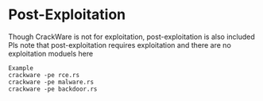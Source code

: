 # Post-Exploitation
Though CrackWare is not for exploitation, post-exploitation is also included
Pls note that post-exploitation requires exploitation and there are no exploitation moduels here
```
Example
crackware -pe rce.rs
crackware -pe malware.rs
crackware -pe backdoor.rs
```
